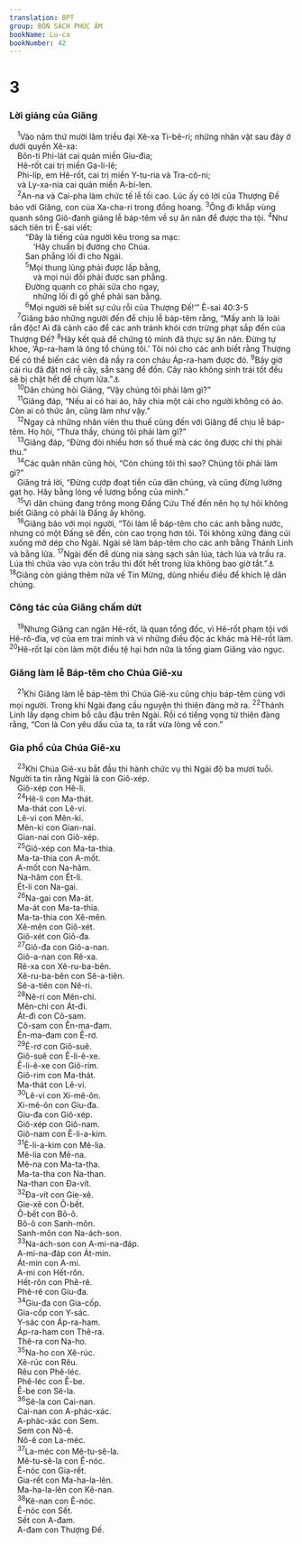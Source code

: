 ```yaml
---
translation: BPT
group: BỐN SÁCH PHÚC ÂM
bookName: Lu-ca 
bookNumber: 42
---
```


<div class="title"><h1>3</h1><h3>Lời giảng của Giăng</h3></div>
<span class="verse lu_3_1"> <sup>1</sup>Vào năm thứ mười lăm triều đại Xê-xa Ti-bê-ri; những nhân vật sau đây ở dưới quyền Xê-xa:<br/> Bôn-ti Phi-lát cai quản miền Giu-đia;<br/> Hê-rốt cai trị miền Ga-li-lê;<br/> Phi-líp, em Hê-rốt, cai trị miền Y-tu-ria và Tra-cô-ni;<br/> và Ly-xa-nia cai quản miền A-bi-len.<br/></span>
<span class="verse lu_3_2"> <sup>2</sup>An-na và Cai-pha làm chức tế lễ tối cao. Lúc ấy có lời của Thượng Đế bảo với Giăng, con của Xa-cha-ri trong đồng hoang.</span>
<span class="verse lu_3_3"><sup>3</sup>Ông đi khắp vùng quanh sông Giô-đanh giảng lễ báp-têm về sự ăn năn để được tha tội.</span>
<span class="verse lu_3_4"><sup>4</sup>Như sách tiên tri Ê-sai viết:<br/>  “Đây là tiếng của người kêu trong sa mạc:<br/>   ‘Hãy chuẩn bị đường cho Chúa.<br/>  San phẳng lối đi cho Ngài.<br/></span>
<span class="verse lu_3_5">  <sup>5</sup>Mọi thung lũng phải được lấp bằng,<br/>   và mọi núi đồi phải được san phẳng.<br/>  Đường quanh co phải sửa cho ngay,<br/>   những lối đi gồ ghề phải san bằng.<br/></span>
<span class="verse lu_3_6">  <sup>6</sup>Mọi người sẽ biết sự cứu rỗi của Thượng Đế!’” Ê-sai 40:3-5<br/></span>
<span class="verse lu_3_7"> <sup>7</sup>Giăng bảo những người đến để chịu lễ báp-têm rằng, “Mấy anh là loài rắn độc! Ai đã cảnh cáo để các anh tránh khỏi cơn trừng phạt sắp đến của Thượng Đế?</span>
<span class="verse lu_3_8"><sup>8</sup>Hãy kết quả để chứng tỏ mình đã thực sự ăn năn. Đừng tự khoe, ‘Áp-ra-ham là ông tổ chúng tôi.’ Tôi nói cho các anh biết rằng Thượng Đế có thể biến các viên đá nầy ra con cháu Áp-ra-ham được đó.</span>
<span class="verse lu_3_9"><sup>9</sup>Bây giờ cái rìu đã đặt nơi rễ cây, sẵn sàng để đốn. Cây nào không sinh trái tốt đều sẽ bị chặt hết để chụm lửa.”<a data-toggle="tooltip" data-placement="bottom" title="Nghĩa là những người không vâng lời Thượng Đế. Họ sẽ bị đốn xuống như cây bị chặt.">⚓</a><br/></span>
<span class="verse lu_3_10"> <sup>10</sup>Dân chúng hỏi Giăng, “Vậy chúng tôi phải làm gì?”<br/></span>
<span class="verse lu_3_11"> <sup>11</sup>Giăng đáp, “Nếu ai có hai áo, hãy chia một cái cho người không có áo. Còn ai có thức ăn, cũng làm như vậy.”<br/></span>
<span class="verse lu_3_12"> <sup>12</sup>Ngay cả những nhân viên thu thuế cũng đến với Giăng để chịu lễ báp-têm. Họ hỏi, “Thưa thầy, chúng tôi phải làm gì?”<br/></span>
<span class="verse lu_3_13"> <sup>13</sup>Giăng đáp, “Đừng đòi nhiều hơn số thuế mà các ông được chỉ thị phải thu.”<br/></span>
<span class="verse lu_3_14"> <sup>14</sup>Các quân nhân cũng hỏi, “Còn chúng tôi thì sao? Chúng tôi phải làm gì?”<br/> Giăng trả lời, “Đừng cướp đoạt tiền của dân chúng, và cũng đừng lường gạt họ. Hãy bằng lòng về lương bổng của mình.”<br/></span>
<span class="verse lu_3_15"> <sup>15</sup>Vì dân chúng đang trông mong Đấng Cứu Thế đến nên họ tự hỏi không biết Giăng có phải là Đấng ấy không.<br/></span>
<span class="verse lu_3_16"> <sup>16</sup>Giăng bảo với mọi người, “Tôi làm lễ báp-têm cho các anh bằng nước, nhưng có một Đấng sẽ đến, còn cao trọng hơn tôi. Tôi không xứng đáng cúi xuống mở dép cho Ngài. Ngài sẽ làm báp-têm cho các anh bằng Thánh Linh và bằng lửa.</span>
<span class="verse lu_3_17"><sup>17</sup>Ngài đến để dùng nia sàng sạch sân lúa, tách lúa và trấu ra. Lúa thì chứa vào vựa còn trấu thì đốt hết trong lửa không bao giờ tắt.”<a data-toggle="tooltip" data-placement="bottom" title="Nghĩa là Chúa Giê-xu sẽ đến để phân chia người tốt với người xấu.">⚓</a></span>
<span class="verse lu_3_18"><sup>18</sup>Giăng còn giảng thêm nữa về Tin Mừng, dùng nhiều điều để khích lệ dân chúng.<br/></span>
<div class="title"><h3>Công tác của Giăng chấm dứt</h3></div>
<span class="verse lu_3_19"> <sup>19</sup>Nhưng Giăng can ngăn Hê-rốt, là quan tổng đốc, vì Hê-rốt phạm tội với Hê-rô-đia, vợ của em trai mình và vì những điều độc ác khác mà Hê-rốt làm.</span>
<span class="verse lu_3_20"><sup>20</sup>Hê-rốt lại còn làm một điều tệ hại hơn nữa là tống giam Giăng vào ngục.<br/></span>
<div class="title"><h3>Giăng làm lễ Báp-têm cho Chúa Giê-xu</h3></div>
<span class="verse lu_3_21"> <sup>21</sup>Khi Giăng làm lễ báp-têm thì Chúa Giê-xu cũng chịu báp-têm cùng với mọi người. Trong khi Ngài đang cầu nguyện thì thiên đàng mở ra.</span>
<span class="verse lu_3_22"><sup>22</sup>Thánh Linh lấy dạng chim bồ câu đậu trên Ngài. Rồi có tiếng vọng từ thiên đàng rằng, “Con là Con yêu dấu của ta, ta rất vừa lòng về con.”<br/></span>
<div class="title"><h3>Gia phổ của Chúa Giê-xu</h3></div>
<span class="verse lu_3_23"> <sup>23</sup>Khi Chúa Giê-xu bắt đầu thi hành chức vụ thì Ngài độ ba mươi tuổi. Người ta tin rằng Ngài là con Giô-xép.<br/> Giô-xép con Hê-li.<br/></span>
<span class="verse lu_3_24"> <sup>24</sup>Hê-li con Ma-thát.<br/> Ma-thát con Lê-vi.<br/> Lê-vi con Mên-ki.<br/> Mên-ki con Gian-nai.<br/> Gian-nai con Giô-xép.<br/></span>
<span class="verse lu_3_25"> <sup>25</sup>Giô-xép con Ma-ta-thia.<br/> Ma-ta-thia con A-mốt.<br/> A-mốt con Na-hâm.<br/> Na-hâm con Ét-li.<br/> Ét-li con Na-gai.<br/></span>
<span class="verse lu_3_26"> <sup>26</sup>Na-gai con Ma-át.<br/> Ma-át con Ma-ta-thia.<br/> Ma-ta-thia con Xê-mên.<br/> Xê-mên con Giô-xét.<br/> Giô-xét con Giô-đa.<br/></span>
<span class="verse lu_3_27"> <sup>27</sup>Giô-đa con Giô-a-nan.<br/> Giô-a-nan con Rê-xa.<br/> Rê-xa con Xê-ru-ba-bên.<br/> Xê-ru-ba-bên con Sê-a-tiên.<br/> Sê-a-tiên con Nê-ri.<br/></span>
<span class="verse lu_3_28"> <sup>28</sup>Nê-ri con Mên-chi.<br/> Mên-chi con Át-đi.<br/> Át-đi con Cô-sam.<br/> Cô-sam con Ên-ma-đam.<br/> Ên-ma-đam con Ê-rơ.<br/></span>
<span class="verse lu_3_29"> <sup>29</sup>Ê-rơ con Giô-suê.<br/> Giô-suê con Ê-li-ê-xe.<br/> Ê-li-ê-xe con Giô-rim.<br/> Giô-rim con Ma-thát.<br/> Ma-thát con Lê-vi.<br/></span>
<span class="verse lu_3_30"> <sup>30</sup>Lê-vi con Xi-mê-ôn.<br/> Xi-mê-ôn con Giu-đa.<br/> Giu-đa con Giô-xép.<br/> Giô-xép con Giô-nam.<br/> Giô-nam con Ê-li-a-kim.<br/></span>
<span class="verse lu_3_31"> <sup>31</sup>Ê-li-a-kim con Mê-lia.<br/> Mê-lia con Mê-na.<br/> Mê-na con Ma-ta-tha.<br/> Ma-ta-tha con Na-than.<br/> Na-than con Đa-vít.<br/></span>
<span class="verse lu_3_32"> <sup>32</sup>Đa-vít con Gie-xê.<br/> Gie-xê con Ô-bết.<br/> Ô-bết con Bô-ô.<br/> Bô-ô con Sanh-môn.<br/> Sanh-môn con Na-ách-son.<br/></span>
<span class="verse lu_3_33"> <sup>33</sup>Na-ách-son con A-mi-na-đáp.<br/> A-mi-na-đáp con Át-min.<br/> Át-min con A-mi.<br/> A-mi con Hết-rôn.<br/> Hết-rôn con Phê-rê.<br/> Phê-rê con Giu-đa.<br/></span>
<span class="verse lu_3_34"> <sup>34</sup>Giu-đa con Gia-cốp.<br/> Gia-cốp con Y-sác.<br/> Y-sác con Áp-ra-ham.<br/> Áp-ra-ham con Thê-ra.<br/> Thê-ra con Na-ho.<br/></span>
<span class="verse lu_3_35"> <sup>35</sup>Na-ho con Xê-rúc.<br/> Xê-rúc con Rêu.<br/> Rêu con Phê-léc.<br/> Phê-léc con Ê-be.<br/> Ê-be con Sê-la.<br/></span>
<span class="verse lu_3_36"> <sup>36</sup>Sê-la con Cai-nan.<br/> Cai-nan con A-phác-xác.<br/> A-phác-xác con Sem.<br/> Sem con Nô-ê.<br/> Nô-ê con La-méc.<br/></span>
<span class="verse lu_3_37"> <sup>37</sup>La-méc con Mê-tu-sê-la.<br/> Mê-tu-sê-la con Ê-nóc.<br/> Ê-nóc con Gia-rết.<br/> Gia-rết con Ma-ha-la-lên.<br/> Ma-ha-la-lên con Kê-nan.<br/></span>
<span class="verse lu_3_38"> <sup>38</sup>Kê-nan con Ê-nóc.<br/> Ê-nóc con Sết.<br/> Sết con A-đam.<br/> A-đam con Thượng Đế.<br/></span>
